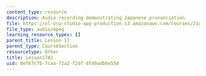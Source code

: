 ```yaml
---
content_type: resource
description: Audio recording demonstrating Japanese pronunciation.
file: https://ol-ocw-studio-app-production.s3.amazonaws.com/courses/21g-504-japanese-iv-spring-2009/0ef67c7b7caa72a2f2df8fd9adb6e55d_Lesson17A2.mp3
file_type: audio/mpeg
learning_resource_types: []
parent_title: Lesson 17
parent_type: CourseSection
resourcetype: Other
title: Lesson17A2
uid: 0ef67c7b-7caa-72a2-f2df-8fd9adb6e55d
---
```

